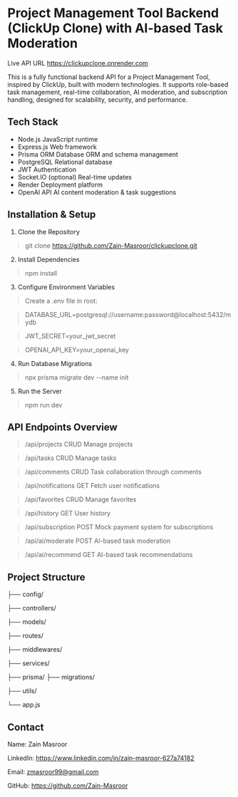 # Project Management Tool Backend (ClickUp Clone) with AI-based Task Moderation

Live API URL
https://clickupclone.onrender.com


This is a fully functional backend API for a Project Management Tool, inspired by ClickUp, built with modern technologies. It supports role-based task management, real-time collaboration, AI moderation, and subscription handling, designed for scalability, security, and performance.



## Tech Stack

- Node.js	JavaScript runtime
- Express.js	Web framework
- Prisma ORM	Database ORM and schema management
- PostgreSQL	Relational database
- JWT	Authentication
- Socket.IO (optional)	Real-time updates
- Render	Deployment platform
- OpenAI API	AI content moderation & task suggestions



## Installation & Setup
1. Clone the Repository

> git clone https://github.com/Zain-Masroor/clickupclone.git

2. Install Dependencies
>npm install

3. Configure Environment Variables

>Create a .env file in root:

>DATABASE_URL=postgresql://username:password@localhost:5432/mydb

>JWT_SECRET=your_jwt_secret

>OPENAI_API_KEY=your_openai_key


4. Run Database Migrations
>npx prisma migrate dev --name init


5. Run the Server
>npm run dev

## API Endpoints Overview

>/api/projects	CRUD	Manage projects	

>/api/tasks	CRUD	Manage tasks	

>/api/comments	CRUD	Task collaboration through comments	

>/api/notifications	GET	Fetch user notifications	

>/api/favorites	CRUD	Manage favorites	

>/api/history	GET	User history	

>/api/subscription	POST	Mock payment system for subscriptions	

>/api/ai/moderate	POST	AI-based task moderation	

>/api/ai/recommend	GET	AI-based task recommendations	


## Project Structure

├── config/    

├── controllers/   

├── models/         

├── routes/         

├── middlewares/   

├── services/      

├── prisma/
  ├── migrations/

├── utils/         

└── app.js          


## Contact

Name: Zain Masroor

LinkedIn: https://www.linkedin.com/in/zain-masroor-627a74182

Email: zmasroor99@gmail.com

GitHub: https://github.com/Zain-Masroor

